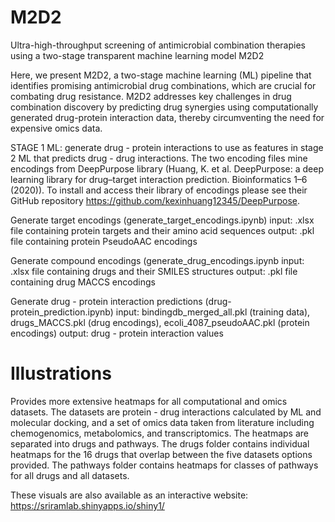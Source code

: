 # M2D2

Ultra-high-throughput screening of antimicrobial combination therapies using a two-stage transparent machine learning model M2D2

Here, we present M2D2, a two-stage machine learning (ML) pipeline that identifies promising antimicrobial drug combinations, which are crucial for combating drug resistance. M2D2 addresses key challenges in drug combination discovery by predicting drug synergies using computationally generated drug-protein interaction data, thereby circumventing the need for expensive omics data. 

STAGE 1 ML: generate drug - protein interactions to use as features in stage 2 ML that predicts drug - drug interactions. The two encoding files mine encodings from DeepPurpose library (Huang, K. et al. DeepPurpose: a deep learning library for drug–target interaction prediction. Bioinformatics 1–6 (2020)). To install and access their library of encodings please see their GitHub repository https://github.com/kexinhuang12345/DeepPurpose.
 
Generate target encodings (generate_target_encodings.ipynb) 
	input: .xlsx file containing protein targets and their amino acid sequences
	output: .pkl file containing protein PseudoAAC encodings
	
Generate compound encodings (generate_drug_encodings.ipynb
	input: .xlsx file containing drugs and their SMILES structures
	output: .pkl file containing drug MACCS encodings
	
Generate drug - protein interaction predictions (drug-protein_prediction.ipynb)
	input: bindingdb_merged_all.pkl (training data), drugs_MACCS.pkl (drug encodings), ecoli_4087_pseudoAAC.pkl (protein encodings)
	output: drug - protein interaction values 

# Illustrations

Provides more extensive heatmaps for all computational and omics datasets. The datasets are protein - drug interactions calculated by ML and molecular docking, and a set of omics data taken from literature including chemogenomics, metabolomics, and transcriptomics. The heatmaps are separated into drugs and pathways. The drugs folder contains individual heatmaps for the 16 drugs that overlap between the five datasets options provided. The pathways folder contains heatmaps for classes of pathways for all drugs and all datasets. 

These visuals are also available as an interactive website: https://sriramlab.shinyapps.io/shiny1/
